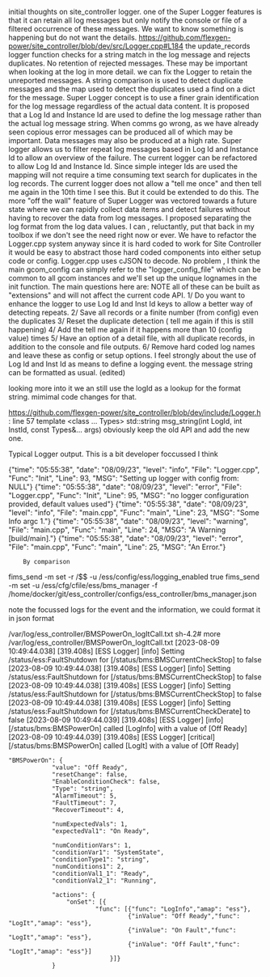 initial thoughts on site_controller logger.
one of the Super Logger features is that it can retain all log messages but only notify the console or file of a filtered occurrence of these messages.
We want to know something is happening but do not want the details.
https://github.com/flexgen-power/site_controller/blob/dev/src/Logger.cpp#L184
the update_records logger function checks for a string match in the log message and rejects duplicates. No retention of rejected messages.
These may be important when looking at the log in more detail.
     we can fix the Logger to retain the unreported messages.
 A string comparison is used to detect duplicate messages and the map used to detect the duplicates used a find on a dict for the message.
Super Logger concept is to use a finer grain identification for the log message regardless of the actual data content.
It is proposed that a Log Id and Instance Id are used to define the log message rather than the actual log message string.
When comms go wrong, as we have already seen copious error messages can be produced all of which may be important. Data messages may also be produced at a high rate.
Super logger allows us to filter repeat log messages based in Log Id and Instance Id to allow an overview of the failure.
The current logger can be refactored to allow Log Id and Instance Id.
Since simple integer Ids are used the mapping will not require a time consuming text search for duplicates in  the log records.
The current logger does not allow a "tell me once" and then tell me again in the 10th time I see this.
But it could be extended to do this.
The more "off the wall" feature of Super  Logger  was vectored towards a  future state where we can rapidly collect data items and detect failures without having to recover the data from log messages.
I proposed separating the log format from the log data values.
I can , reluctantly, put that back in my toolbox if we don't see the need right now or ever.
We have to refactor the Logger.cpp system anyway since it is hard coded to work for Site Controller  it would be  easy to abstract those hard coded components into either setup code or config.
Logger.cpp uses cJSON to decode.
No problem ,  I think the main gcom_config can simply refer to the "logger_config_file" which can be common to all gcom instances and we'll set up the unique lognames in the init function.
The main questions here are:
NOTE all of these can be built as "extensions" and will not affect the current code API.
1/ Do you want to enhance the logger to use Log Id and Inst Id keys to allow a better way of detecting repeats.
2/ Save all records or a finite number (from config) even the duplicates
3/ Reset the duplicate detection ( tell me again if this is still happening)
4/ Add the tell me again if it happens more than 10 (config value) times
5/ Have an option of  a detail file, with all duplicate records, in addition to the console and file outputs.
6/ Remove hard coded log names  and leave these as config or setup  options.
I feel strongly about the use of Log Id and Inst Id as means to define a logging event. the message string can be formatted as usual. (edited) 

looking more into it we an still use the logId as a lookup for the format string. mimimal code changes for that.





https://github.com/flexgen-power/site_controller/blob/dev/include/Logger.h : line 57
template <class ... Types>
    std::string msg_string(int  LogId, int InstId, const Types&... args)
obviously keep the old API and add the new one.

Typical Logger output.
This is a bit developer foccussed I think

{"time": "05:55:38", "date": "08/09/23", "level": "info",
        "File": "Logger.cpp", "Func": "Init", "Line": 93,
        "MSG": "Setting up logger with config from: NULL"}
{"time": "05:55:38", "date": "08/09/23", "level": "error",
        "File": "Logger.cpp", "Func": "Init", "Line": 95,
        "MSG": "no logger configuration provided, default values used"}
{"time": "05:55:38", "date": "08/09/23", "level": "info",
        "File": "main.cpp", "Func": "main", "Line": 23,
        "MSG": "Some Info  argc 1."}
{"time": "05:55:38", "date": "08/09/23", "level": "warning",
        "File": "main.cpp", "Func": "main", "Line": 24,
        "MSG": "A Warning [build/main]."}
{"time": "05:55:38", "date": "08/09/23", "level": "error",
        "File": "main.cpp", "Func": "main", "Line": 25,
        "MSG": "An Error."}



        By comparison


fims_send -m set -r /$$ -u /ess/config/ess/logging_enabled true
fims_send -m set -u /ess/cfg/cfile/ess/bms_manager -f /home/docker/git/ess_controller/configs/ess_controller/bms_manager.json


note the focussed logs for the event and the information,  we could format it in json format

/var/log/ess_controller/BMSPowerOn_logItCall.txt
sh-4.2# more  /var/log/ess_controller/BMSPowerOn_logItCall.txt
[2023-08-09 10:49:44.038] [319.408s] [ESS Logger] [info] Setting /status/ess:FaultShutdown for [/status/bms:BMSCurrentCheckStop] to false
[2023-08-09 10:49:44.038] [319.408s] [ESS Logger] [info] Setting /status/ess:FaultShutdown for [/status/bms:BMSCurrentCheckStop] to false
[2023-08-09 10:49:44.038] [319.408s] [ESS Logger] [info] Setting /status/ess:FaultShutdown for [/status/bms:BMSCurrentCheckStop] to false
[2023-08-09 10:49:44.038] [319.408s] [ESS Logger] [info] Setting /status/ess:FaultShutdown for [/status/bms:BMSCurrentCheckDerate] to false
[2023-08-09 10:49:44.039] [319.408s] [ESS Logger] [info] [/status/bms:BMSPowerOn] called [LogInfo] with a value of [Off Ready]
[2023-08-09 10:49:44.039] [319.408s] [ESS Logger] [critical] [/status/bms:BMSPowerOn] called [LogIt] with a value of [Off Ready]

```
"BMSPowerOn": {
            "value": "Off Ready",
            "resetChange": false,
            "EnableConditionCheck": false,
            "Type": "string",
            "AlarmTimeout": 5,
            "FaultTimeout": 7,
            "RecoverTimeout": 4,

            "numExpectedVals": 1,
            "expectedVal1": "On Ready",

            "numConditionVars": 1,
            "conditionVar1": "SystemState",
            "conditionType1": "string",
            "numConditions1": 2,
            "conditionVal1_1": "Ready",
            "conditionVal2_1": "Running",

            "actions": {
                "onSet": [{
                        "func": [{"func": "LogInfo","amap": "ess"},
                                 {"inValue": "Off Ready","func": "LogIt","amap": "ess"},
                                 {"inValue": "On Fault","func": "LogIt","amap": "ess"},
                                 {"inValue": "Off Fault","func": "LogIt","amap": "ess"}]
                            }]}
            }
```